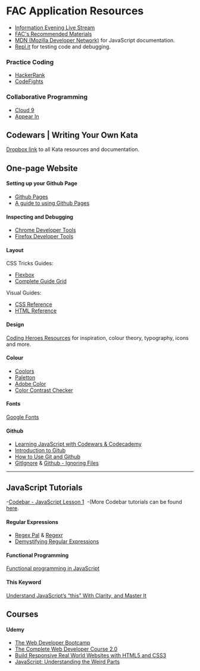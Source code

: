 # FAC Application Resources

- [Information Evening Live Stream](https://www.facebook.com/foundersandcoders/videos/vb.1403975299820269/1890239881193806/?type=2&theater) 
- [FAC's Recommended Materials](https://github.com/foundersandcoders/recommended-materials)
- [MDN (Mozilla Developer Network)](https://developer.mozilla.org/en-US/) for JavaScript documentation.
- [Repl.it](https://repl.it/) for testing code and debugging.

### Practice Coding

- [HackerRank](https://www.hackerrank.com/)
- [CodeFights](https://codefights.com/)

### Collaborative Programming

- [Cloud 9](https://c9.io/)
- [Appear In](https://appear.in)


## Codewars | Writing Your Own Kata 

[Dropbox link](http://bit.ly/2fEo24Z) to all Kata resources and documentation.


## One-page Website

#### Setting up your Github Page

- [Github Pages](https://pages.github.com/)
- [A guide to using Github Pages](https://www.thinkful.com/learn/a-guide-to-using-github-pages/)

#### Inspecting and Debugging

- [Chrome Developer Tools](https://developer.chrome.com/devtools)
- [Firefox Developer Tools](https://www.mozilla.org/en-GB/firefox/developer/)

#### Layout

CSS Tricks Guides:
- [Flexbox](https://css-tricks.com/snippets/css/a-guide-to-flexbox/) 
- [Complete Guide Grid](https://css-tricks.com/snippets/css/complete-guide-grid/)

Visual Guides:
- [CSS Reference](http://cssreference.io/)
- [HTML Reference](http://htmlreference.io/)

#### Design

[Coding Heroes Resources](http://codingheroes.io/resources/) for inspiration, colour theory, typography, icons and more.

#### Colour

- [Coolors](https://coolors.co/)
- [Paletton](http://paletton.com/#uid=1000u0kllllaFw0g0qFqFg0w0aF)
- [Adobe Color](https://color.adobe.com/create/color-wheel/?base=2&rule=Compound&selected=1&name=My%20Color%20Theme&mode=rgb&rgbvalues=0.8,0.47037097782831555,0.07999999999999999,0.6,0.43518548891415776,0.24,1,0.25051524698392313,0,0.25,1,0.6146313567957691,0.07999999999999999,0.8,0.22627251761845396&swatchOrder=0,1,2,3,4)
- [Color Contrast Checker](http://webaim.org/resources/contrastchecker/)

#### Fonts

[Google Fonts](https://fonts.google.com/)

#### Github

- [Learning JavaScript with Codewars & Codecademy](https://github.com/codingforeveryone/learning-with-codewars-and-codecademy)
- [Introduction to Gitub](https://egghead.io/lessons/javascript-introduction-to-github)
- [How to Use Git and Github](https://www.udacity.com/course/how-to-use-git-and-github--ud775)
- [GitIgnore](https://www.atlassian.com/git/tutorials/gitignore) & [Github - Ignoring Files](https://help.github.com/articles/ignoring-files/)

***

## JavaScript Tutorials

-[Codebar - JavaScript Lesson 1](http://tutorials.codebar.io/js/lesson1/tutorial.htmlhttp://tutorials.codebar.io/js/lesson2/tutorial.html) 
-(More Codebar tutorials can be found [here](http://tutorials.codebar.io/).

#### Regular Expressions
- [Regex Pal](http://www.regexpal.com/) & [Regexr](http://regexr.com/)
- [Demystifying Regular Expressions](https://www.youtube.com/watch?v=EkluES9Rvak)

#### Functional Programming

[Functional programming in JavaScript](https://www.youtube.com/playlist?)

#### This Keyword
[Understand JavaScript’s “this” With Clarity, and Master It](http://javascriptissexy.com/understand-javascripts-this-with-clarity-and-master-it/)


## Courses

#### Udemy

- [The Web Developer Bootcamp](https://www.udemy.com/the-web-developer-bootcamp/)
- [The Complete Web Developer Course 2.0](https://www.udemy.com/the-complete-web-developer-course-2/)
- [Build Responsive Real World Websites with HTML5 and CSS3](https://www.udemy.com/design-and-develop-a-killer-website-with-html5-and-css3/)
- [JavaScript: Understanding the Weird Parts](https://www.udemy.com/understand-javascript/learn/v4/)
